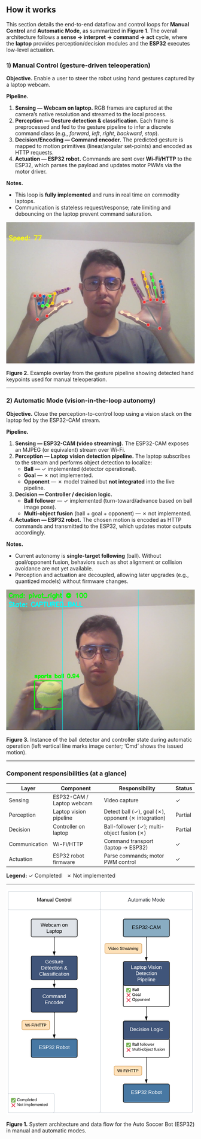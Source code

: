 ## How it works

This section details the end-to-end dataflow and control loops for **Manual Control** and **Automatic Mode**, as summarized in **Figure 1**. The overall architecture follows a **sense → interpret → command → act** cycle, where the **laptop** provides perception/decision modules and the **ESP32** executes low-level actuation.

### 1) Manual Control (gesture-driven teleoperation)

**Objective.** Enable a user to steer the robot using hand gestures captured by a laptop webcam.

**Pipeline.**
1. **Sensing — Webcam on laptop.** RGB frames are captured at the camera’s native resolution and streamed to the local process.
2. **Perception — Gesture detection & classification.** Each frame is preprocessed and fed to the gesture pipeline to infer a discrete command class (e.g., *forward*, *left*, *right*, *backward*, *stop*).
3. **Decision/Encoding — Command encoder.** The predicted gesture is mapped to motion primitives (linear/angular set-points) and encoded as HTTP requests.
4. **Actuation — ESP32 robot.** Commands are sent over **Wi-Fi/HTTP** to the ESP32, which parses the payload and updates motor PWMs via the motor driver.

**Notes.**
- This loop is **fully implemented** and runs in real time on commodity laptops.
- Communication is stateless request/response; rate limiting and debouncing on the laptop prevent command saturation.

<p align="center">
  <img src="../src/picture1.jpg" alt="Figure 2. Example of hand keypoints and gesture overlay used for manual control." />
</p>

**Figure 2.** Example overlay from the gesture pipeline showing detected hand keypoints used for manual teleoperation.

---

### 2) Automatic Mode (vision-in-the-loop autonomy)

**Objective.** Close the perception-to-control loop using a vision stack on the laptop fed by the ESP32-CAM stream.

**Pipeline.**
1. **Sensing — ESP32-CAM (video streaming).** The ESP32-CAM exposes an MJPEG (or equivalent) stream over Wi-Fi.
2. **Perception — Laptop vision detection pipeline.** The laptop subscribes to the stream and performs object detection to localize:
   - **Ball** — ✓ implemented (detector operational).
   - **Goal** — ✗ not implemented.
   - **Opponent** — ✗ model trained but **not integrated** into the live pipeline.
3. **Decision — Controller / decision logic.**
   - **Ball follower** — ✓ implemented (turn-toward/advance based on ball image pose).
   - **Multi-object fusion** (ball + goal + opponent) — ✗ not implemented.
4. **Actuation — ESP32 robot.** The chosen motion is encoded as HTTP commands and transmitted to the ESP32, which updates motor outputs accordingly.

**Notes.**
- Current autonomy is **single-target following** (ball). Without goal/opponent fusion, behaviors such as shot alignment or collision avoidance are not yet available.
- Perception and actuation are decoupled, allowing later upgrades (e.g., quantized models) without firmware changes.

<p align="center">
  <img src="../src/picture2.jpg" alt="Figure 3. Ball detection and controller state during automatic mode." />
</p>

**Figure 3.** Instance of the ball detector and controller state during automatic operation (left vertical line marks image center; ‘Cmd’ shows the issued motion).

---

### Component responsibilities (at a glance)

| Layer         | Component                 | Responsibility                                                  | Status                  |
|---------------|---------------------------|------------------------------------------------------------------|-------------------------|
| Sensing       | ESP32-CAM / Laptop webcam | Video capture                                                    | ✓                       |
| Perception    | Laptop vision pipeline    | Detect ball (✓), goal (✗), opponent (✗ integration)             | Partial                 |
| Decision      | Controller on laptop      | Ball-follower (✓); multi-object fusion (✗)                      | Partial                 |
| Communication | Wi-Fi/HTTP                | Command transport (laptop → ESP32)                              | ✓                       |
| Actuation     | ESP32 robot firmware      | Parse commands; motor PWM control                                | ✓                       |

**Legend:** ✓ Completed ✗ Not implemented

---

<p align="center">
  <img src="src/figure,1.png" alt="Figure 1. System architecture and data flow for manual and automatic modes." />
</p>

**Figure 1.** System architecture and data flow for the Auto Soccer Bot (ESP32) in manual and automatic modes.